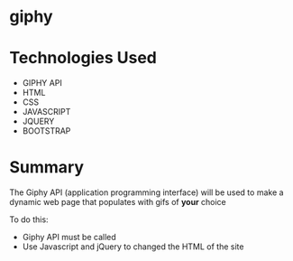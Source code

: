 # giphy

# Technologies Used
- GIPHY API
- HTML
- CSS
- JAVASCRIPT
- JQUERY
- BOOTSTRAP

# Summary
The Giphy API (application programming interface) will be used to make a dynamic web page that populates with gifs of **your** choice

To do this: 
- Giphy API must be called
- Use Javascript and jQuery to changed the HTML of the site